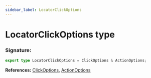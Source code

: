 ```yaml
---
sidebar_label: LocatorClickOptions
---
```


# LocatorClickOptions type

### Signature:

```typescript
export type LocatorClickOptions = ClickOptions & ActionOptions;
```

**References:** [ClickOptions](./puppeteer.clickoptions.md), [ActionOptions](./puppeteer.actionoptions.md)
